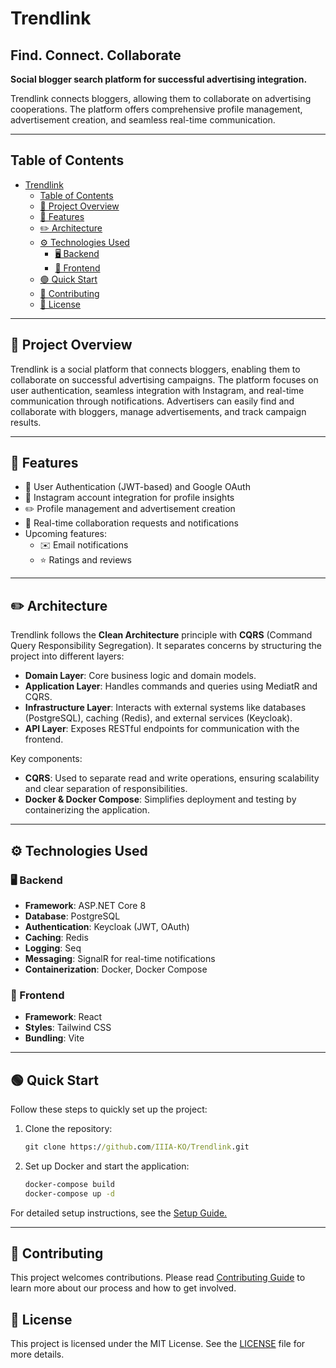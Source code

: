 # Trendlink 
## Find. Connect. Collaborate

**Social blogger search platform for successful advertising integration.**

Trendlink connects bloggers, allowing them to collaborate on advertising cooperations. The platform offers comprehensive profile management, advertisement creation, and seamless real-time communication.

---

## Table of Contents
- [Trendlink](#trendlink)
  - [Table of Contents](#table-of-contents)
  - [🚀 Project Overview](#-project-overview)
  - [🎯 Features](#-features)
  - [✏️ Architecture](#️-architecture)
  - [⚙️ Technologies Used](#️-technologies-used)
    - [🖥 Backend](#-backend)
    - [📱 Frontend](#-frontend)
  - [🟢 Quick Start](#-quick-start)
  - [🤝 Contributing](#-contributing)
  - [🧾 License](#-license)

---

## 🚀 Project Overview
Trendlink is a social platform that connects bloggers, enabling them to collaborate on successful advertising campaigns. The platform focuses on user authentication, seamless integration with Instagram, and real-time communication through notifications. Advertisers can easily find and collaborate with bloggers, manage advertisements, and track campaign results.

---

## 🎯 Features
- 🔐 User Authentication (JWT-based) and Google OAuth
- 🔗 Instagram account integration for profile insights
- ✏️ Profile management and advertisement creation
- 💬 Real-time collaboration requests and notifications
- Upcoming features:
  - ✉️ Email notifications
  - ⭐ Ratings and reviews

---

## ✏️ Architecture
Trendlink follows the **Clean Architecture** principle with **CQRS** (Command Query Responsibility Segregation). It separates concerns by structuring the project into different layers:
- **Domain Layer**: Core business logic and domain models.
- **Application Layer**: Handles commands and queries using MediatR and CQRS.
- **Infrastructure Layer**: Interacts with external systems like databases (PostgreSQL), caching (Redis), and external services (Keycloak).
- **API Layer**: Exposes RESTful endpoints for communication with the frontend.

Key components:
- **CQRS**: Used to separate read and write operations, ensuring scalability and clear separation of responsibilities.
- **Docker & Docker Compose**: Simplifies deployment and testing by containerizing the application.

---

## ⚙️ Technologies Used

### 🖥 Backend
- **Framework**: ASP.NET Core 8
- **Database**: PostgreSQL
- **Authentication**: Keycloak (JWT, OAuth)
- **Caching**: Redis
- **Logging**: Seq
- **Messaging**: SignalR for real-time notifications
- **Containerization**: Docker, Docker Compose

### 📱 Frontend
- **Framework**: React
- **Styles**: Tailwind CSS
- **Bundling**: Vite

---

## 🟢 Quick Start

Follow these steps to quickly set up the project:

1. Clone the repository:
    ```cmd
    git clone https://github.com/IIIA-KO/Trendlink.git
    ```

2. Set up Docker and start the application:
    ```cmd
    docker-compose build
    docker-compose up -d
    ```

For detailed setup instructions, see the [Setup Guide.](https://github.com/IIIA-KO/Trendlink/wiki/Setup-Guide)

---

## 🤝 Contributing

This project welcomes contributions. Please read [Contributing Guide](https://github.com/IIIA-KO/Trendlink/wiki/Contributing-Guide) to learn more about our process and how to get involved.

## 🧾 License

This project is licensed under the MIT License. See the [LICENSE](https://github.com/IIIA-KO/Trendlink?tab=MIT-1-ov-file) file for more details.
